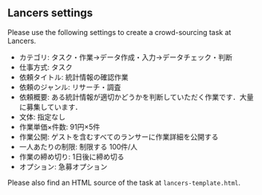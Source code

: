 Lancers settings
-----

Please use the following settings to create a crowd-sourcing task at Lancers.

- カテゴリ: タスク・作業→データ作成・入力→データチェック・判断
- 仕事方式: タスク
- 依頼タイトル: 統計情報の確認作業
- 依頼のジャンル: リサーチ・調査
- 依頼概要: ある統計情報が適切かどうかを判断していただく作業です．大量に募集しています．
- 文体: 指定なし
- 作業単価×件数: 91円×5件
- 作業公開: ゲストを含むすべてのランサーに作業詳細を公開する
- 一人あたりの制限: 制限する 100件/人
- 作業の締め切り: 1日後に締め切る
- オプション: 急募オプション

Please also find an HTML source of the task at `lancers-template.html`.
